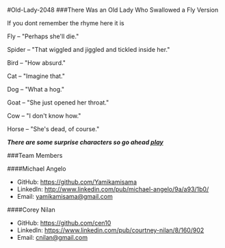 #Old-Lady-2048
###There Was an Old Lady Who Swallowed a Fly Version

If you dont remember the rhyme here it is

Fly – "Perhaps she'll die."

Spider – "That wiggled and jiggled and tickled inside her."

Bird – "How absurd."

Cat – "Imagine that."

Dog – "What a hog."

Goat – "She just opened her throat."

Cow – "I don't know how."

Horse – "She's dead, of course."

***There are some surprise characters so go ahead [play](http://yamikamisama.github.io/2048)***

###Team Members

####Michael Angelo
* GitHub: https://github.com/Yamikamisama
* LinkedIn: http://www.linkedin.com/pub/michael-angelo/9a/a93/1b0/
* Email: yamikamisama@gmail.com

####Corey Nilan
* GitHub: https://github.com/cen10
* LinkedIn: https://www.linkedin.com/pub/courtney-nilan/8/160/902
* Email: cnilan@gmail.com
